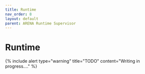 ```yaml
---
title: Runtime
nav_order: 8
layout: default
parent: ARENA Runtime Supervisor
---
```


# Runtime

{% include alert type="warning" title="TODO" content="Writing in progress...." %}
